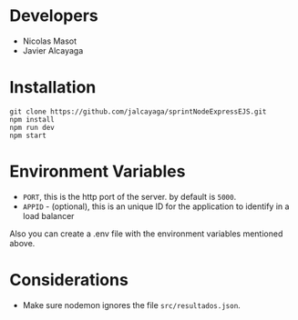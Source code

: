 # Developers
* Nicolas Masot
* Javier Alcayaga
# Installation

```shell
git clone https://github.com/jalcayaga/sprintNodeExpressEJS.git
npm install
npm run dev
npm start
```

# Environment Variables

- `PORT`, this is the http port of the server. by default is `5000`.
- `APPID` - (optional), this is an unique ID for the application to identify in a load balancer

Also you can create a .env file with the environment variables mentioned above.

# Considerations

- Make sure nodemon ignores the file `src/resultados.json`.

